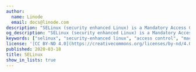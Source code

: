 ```yaml
---
author:
  name: Linode
  email: docs@linode.com
description: "SELinux (security enhanced Linux) is a Mandatory Access Control (MAC) system that adds extra security mechanisms to your system. It exists as a set of kernel modifications and user-space utilities that are added onto a Linux distributions."
og_description: "SELinux (security enhanced Linux) is a Mandatory Access Control (MAC) system that adds extra security mechanisms to your system. It exists as a set of kernel modifications and user-space utilities that are added onto a Linux distribution."
keywords: ["selinux", "security-enhanced linux", "access control", "mac"]
license: '[CC BY-ND 4.0](https://creativecommons.org/licenses/by-nd/4.0)'
published: 2020-03-18
title: SELinux
show_in_lists: true
---
```


